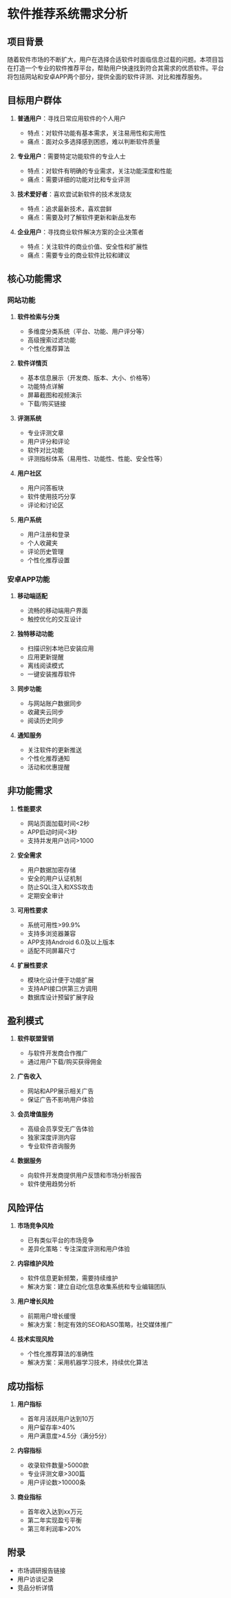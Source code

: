 # 软件推荐系统需求分析

## 项目背景

随着软件市场的不断扩大，用户在选择合适软件时面临信息过载的问题。本项目旨在打造一个专业的软件推荐平台，帮助用户快速找到符合其需求的优质软件。平台将包括网站和安卓APP两个部分，提供全面的软件评测、对比和推荐服务。

## 目标用户群体

1. **普通用户**：寻找日常应用软件的个人用户
   - 特点：对软件功能有基本需求，关注易用性和实用性
   - 痛点：面对众多选择感到困惑，难以判断软件质量

2. **专业用户**：需要特定功能软件的专业人士
   - 特点：对软件有明确的专业需求，关注功能深度和性能
   - 痛点：需要详细的功能对比和专业评测

3. **技术爱好者**：喜欢尝试新软件的技术发烧友
   - 特点：追求最新技术，喜欢尝鲜
   - 痛点：需要及时了解软件更新和新品发布

4. **企业用户**：寻找商业软件解决方案的企业决策者
   - 特点：关注软件的商业价值、安全性和扩展性
   - 痛点：需要专业的商业软件比较和建议

## 核心功能需求

### 网站功能

1. **软件检索与分类**
   - 多维度分类系统（平台、功能、用户评分等）
   - 高级搜索过滤功能
   - 个性化推荐算法

2. **软件详情页**
   - 基本信息展示（开发商、版本、大小、价格等）
   - 功能特点详解
   - 屏幕截图和视频演示
   - 下载/购买链接

3. **评测系统**
   - 专业评测文章
   - 用户评分和评论
   - 软件对比功能
   - 评测指标体系（易用性、功能性、性能、安全性等）

4. **用户社区**
   - 用户问答板块
   - 软件使用技巧分享
   - 评论和讨论区

5. **用户系统**
   - 用户注册和登录
   - 个人收藏夹
   - 评论历史管理
   - 个性化推荐设置

### 安卓APP功能

1. **移动端适配**
   - 流畅的移动端用户界面
   - 触控优化的交互设计

2. **独特移动功能**
   - 扫描识别本地已安装应用
   - 应用更新提醒
   - 离线阅读模式
   - 一键安装推荐软件

3. **同步功能**
   - 与网站账户数据同步
   - 收藏夹云同步
   - 阅读历史同步

4. **通知服务**
   - 关注软件的更新推送
   - 个性化推荐通知
   - 活动和优惠提醒

## 非功能需求

1. **性能要求**
   - 网站页面加载时间<2秒
   - APP启动时间<3秒
   - 支持并发用户访问>1000

2. **安全需求**
   - 用户数据加密存储
   - 安全的用户认证机制
   - 防止SQL注入和XSS攻击
   - 定期安全审计

3. **可用性要求**
   - 系统可用性>99.9%
   - 支持多浏览器兼容
   - APP支持Android 6.0及以上版本
   - 适配不同屏幕尺寸

4. **扩展性要求**
   - 模块化设计便于功能扩展
   - 支持API接口供第三方调用
   - 数据库设计预留扩展字段

## 盈利模式

1. **软件联盟营销**
   - 与软件开发商合作推广
   - 通过用户下载/购买获得佣金

2. **广告收入**
   - 网站和APP展示相关广告
   - 保证广告不影响用户体验

3. **会员增值服务**
   - 高级会员享受无广告体验
   - 独家深度评测内容
   - 专业软件咨询服务

4. **数据服务**
   - 向软件开发商提供用户反馈和市场分析报告
   - 软件使用趋势分析

## 风险评估

1. **市场竞争风险**
   - 已有类似平台的市场竞争
   - 差异化策略：专注深度评测和用户体验

2. **内容维护风险**
   - 软件信息更新频繁，需要持续维护
   - 解决方案：建立自动化信息收集系统和专业编辑团队

3. **用户增长风险**
   - 前期用户增长缓慢
   - 解决方案：制定有效的SEO和ASO策略，社交媒体推广

4. **技术实现风险**
   - 个性化推荐算法的准确性
   - 解决方案：采用机器学习技术，持续优化算法

## 成功指标

1. **用户指标**
   - 首年月活跃用户达到10万
   - 用户留存率>40%
   - 用户满意度>4.5分（满分5分）

2. **内容指标**
   - 收录软件数量>5000款
   - 专业评测文章>300篇
   - 用户评论数>10000条

3. **商业指标**
   - 首年收入达到xx万元
   - 第二年实现盈亏平衡
   - 第三年利润率>20%

## 附录

- 市场调研报告链接
- 用户访谈记录
- 竞品分析详情 